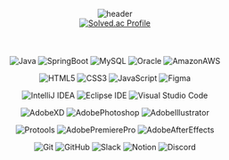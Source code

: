 <div align="center">
  
![header](https://capsule-render.vercel.app/api?type=waving&color=gradient&height=300&fontAlignY=40&section=header&text=Have%20a%20Nice%20Day🍀&fontSize=90&desc=I'm%20Yula👋🏻&descAlign=50&descAlignY=60&animation=twinkling)
<br>
[![Solved.ac Profile](http://mazassumnida.wtf/api/v2/generate_badge?boj=yularete)](https://solved.ac/yularete/)   
<br><br><br>
![Java](https://img.shields.io/badge/Java-007396.svg?&style=for-the-badge&logo=Java&logoColor=white)
![SpringBoot](https://img.shields.io/badge/SpringBoot-6DB33F.svg?&style=for-the-badge&logo=Spring&logoColor=white)
![MySQL](https://img.shields.io/badge/MySQL-4479A1.svg?&style=for-the-badge&logo=MySQL&logoColor=white)
![Oracle](https://img.shields.io/badge/Oracle-F80000.svg?&style=for-the-badge&logo=Oracle&logoColor=white)
![AmazonAWS](https://img.shields.io/badge/AmazonAWS-232F3E.svg?&style=for-the-badge&logo=AmazonAWS&logoColor=white)

![HTML5](https://img.shields.io/badge/HTML5-E34F26.svg?&style=for-the-badge&logo=HTML5&logoColor=white)
![CSS3](https://img.shields.io/badge/CSS3-1572B6.svg?&style=for-the-badge&logo=CSS3&logoColor=white)
![JavaScript](https://img.shields.io/badge/JavaScript-F7DF1E.svg?&style=for-the-badge&logo=JavaScript&logoColor=white)
![Figma](https://img.shields.io/badge/Figma-F24E1E.svg?logo=Figma&logoColor=white&style=for-the-badge)

![IntelliJ IDEA](https://img.shields.io/badge/IntelliJIDEA-000000.svg?&style=for-the-badge&logo=IntelliJIDEA&logoColor=white)
![Eclipse IDE](https://img.shields.io/badge/Eclipse%20IDE-2C2255.svg?&style=for-the-badge&logo=Eclipse%20IDE&logoColor=white)
![Visual Studio Code](https://img.shields.io/badge/Visual%20Studio%20Code-007ACC.svg?&style=for-the-badge&logo=Visual%20Studio%20Code&logoColor=white)
    
![AdobeXD](https://img.shields.io/badge/AdobeXD-FF61F6.svg?logo=AdobeXD&logoColor=white&style=for-the-badge)
![AdobePhotoshop](https://img.shields.io/badge/AdobePhotoshop-31A8FF.svg?logo=AdobePhotoshop&logoColor=white&style=for-the-badge)
![AdobeIllustrator](https://img.shields.io/badge/AdobeIllustrator-FF9A00.svg?logo=AdobeIllustrator&logoColor=white&style=for-the-badge)
  
![Protools](https://img.shields.io/badge/Protools-7ACB10.svg?logo=Protools&logoColor=white&style=for-the-badge)
![AdobePremierePro](https://img.shields.io/badge/AdobePremierePro-9999FF.svg?logo=AdobePremierePro&logoColor=white&style=for-the-badge)
![AdobeAfterEffects](https://img.shields.io/badge/AdobeAfterEffects-4ACBD6.svg?logo=AdobeAfterEffects&logoColor=white&style=for-the-badge)

![Git](https://img.shields.io/badge/Git-F05032.svg?&style=for-the-badge&logo=Git&logoColor=white)
![GitHub](https://img.shields.io/badge/GitHub-181717.svg?&style=for-the-badge&logo=GitHub&logoColor=white)
![Slack](https://img.shields.io/badge/Slack-4A154B.svg?logo=Slack&logoColor=white&style=for-the-badge)
![Notion](https://img.shields.io/badge/Notion-000000.svg?logo=Notion&logoColor=white&style=for-the-badge)
![Discord](https://img.shields.io/badge/Discord-5865F2.svg?logo=Discord&logoColor=white&style=for-the-badge)

</div>
